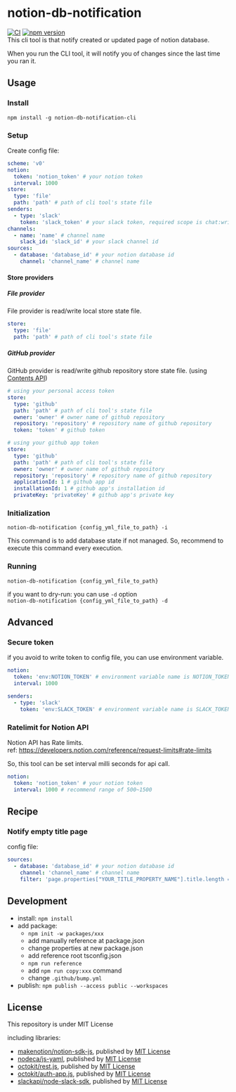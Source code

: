 # notion-db-notification
[![CI](https://github.com/MeilCli/notion-db-notification/actions/workflows/ci.yml/badge.svg)](https://github.com/MeilCli/notion-db-notification/actions/workflows/ci.yml) [![npm version](https://badge.fury.io/js/notion-db-notification-cli.svg)](https://badge.fury.io/js/notion-db-notification-cli)  
This cli tool is that notify created or updated page of notion database. 

When you run the CLI tool, it will notify you of changes since the last time you ran it.

## Usage
### Install
`npm install -g notion-db-notification-cli`

### Setup
Create config file:
```yml
scheme: 'v0'
notion:
  token: 'notion_token' # your notion token
  interval: 1000
store:
  type: 'file'
  path: 'path' # path of cli tool's state file
senders:
  - type: 'slack'
    token: 'slack_token' # your slack token, required scope is chat:write
channels:
  - name: 'name' # channel name
    slack_id: 'slack_id' # your slack channel id
sources:
  - database: 'database_id' # your notion database id
    channel: 'channel_name' # channel name
```

#### Store providers
##### File provider
File provider is read/write local store state file.
```yml
store:
  type: 'file'
  path: 'path' # path of cli tool's state file
```
##### GitHub provider
GitHub provider is read/write github repository store state file.
(using [Contents API](https://docs.github.com/en/rest/reference/repos#contents))

```yml
# using your personal access token
store:
  type: 'github'
  path: 'path' # path of cli tool's state file
  owner: 'owner' # owner name of github repository
  repository: 'repository' # repository name of github repository
  token: 'token' # github token
```
```yml
# using your github app token
store:
  type: 'github'
  path: 'path' # path of cli tool's state file
  owner: 'owner' # owner name of github repository
  repository: 'repository' # repository name of github repository
  applicationId: 1 # github app id
  installationId: 1 # github app's installation id
  privateKey: 'privateKey' # github app's private key
```

### Initialization
`notion-db-notification {config_yml_file_to_path} -i`

This command is to add database state if not managed. So, recommend to execute this command every execution.

### Running
`notion-db-notification {config_yml_file_to_path}`

if you want to dry-run: you can use `-d` option  
`notion-db-notification {config_yml_file_to_path} -d`

## Advanced
### Secure token
if you avoid to write token to config file, you can use environment variable.
```yml
notion:
  token: 'env:NOTION_TOKEN' # environment variable name is NOTION_TOKEN
  interval: 1000
```
```yml
senders:
  - type: 'slack'
    token: 'env:SLACK_TOKEN' # environment variable name is SLACK_TOKEN
```

### Ratelimit for Notion API
Notion API has Rate limits.  
ref: https://developers.notion.com/reference/request-limits#rate-limits

So, this tool can be set interval milli seconds for api call.
```yml
notion:
  token: 'notion_token' # your notion token
  interval: 1000 # recommend range of 500~1500
```

## Recipe
### Notify empty title page
config file:
```yml
sources:
  - database: 'database_id' # your notion database id
    channel: 'channel_name' # channel name
    filter: 'page.properties["YOUR_TITLE_PROPERTY_NAME"].title.length == 0' # replace YOUR_TITLE_PROPERTY_NAME
```

## Development
- install: `npm install`
- add package: 
  - `npm init -w packages/xxx`
  - add manually reference at package.json 
  - change properties at new package.json
  - add reference root tsconfig.json
  - `npm run reference`
  - add `npm run copy:xxx` command
  - change `.github/bump.yml`
- publish: `npm publish --access public --workspaces`

## License
This repository is under MIT License

including libraries:
- [makenotion/notion-sdk-js](https://github.com/makenotion/notion-sdk-js), published by [MIT License](https://github.com/makenotion/notion-sdk-js/blob/main/LICENSE)
- [nodeca/js-yaml](https://github.com/nodeca/js-yaml), published by [MIT License](https://github.com/nodeca/js-yaml/blob/master/LICENSE)
- [octokit/rest.js](https://github.com/octokit/rest.js), published by [MIT License](https://github.com/octokit/rest.js/blob/master/LICENSE)
- [octokit/auth-app.js](https://github.com/octokit/auth-app.js), published by [MIT License](https://github.com/octokit/auth-app.js/blob/master/LICENSE)
- [slackapi/node-slack-sdk](https://github.com/slackapi/node-slack-sdk), published by [MIT License](https://github.com/slackapi/node-slack-sdk/blob/main/LICENSE)